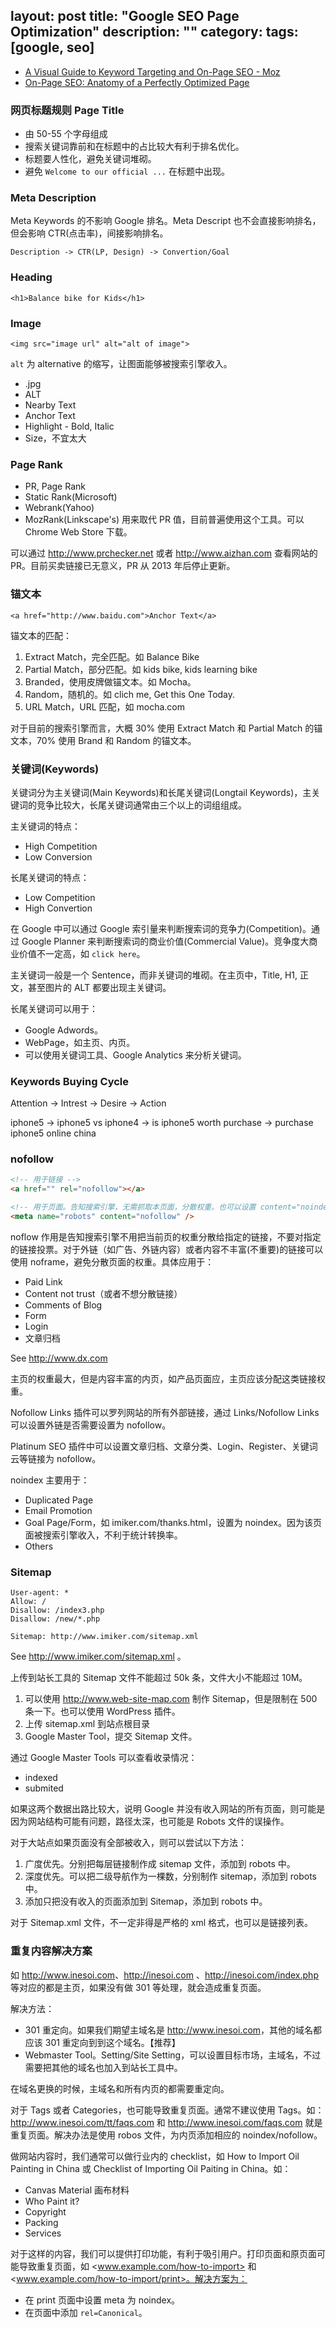 layout: post
title: "Google SEO Page Optimization"
description: ""
category:
tags: [google, seo]
---


- [A Visual Guide to Keyword Targeting and On-Page SEO - Moz](https://moz.com/blog/visual-guide-to-keyword-targeting-onpage-optimization)
- [On-Page SEO: Anatomy of a Perfectly Optimized Page](http://backlinko.com/on-page-seo)

### 网页标题规则 Page Title

- 由 50-55 个字母组成
- 搜索关键词靠前和在标题中的占比较大有利于排名优化。
- 标题要人性化，避免关键词堆砌。
- 避免 `Welcome to our official ...` 在标题中出现。

### Meta Description

Meta Keywords 的不影响 Google 排名。Meta Descript 也不会直接影响排名，但会影响 CTR(点击率)，间接影响排名。

    Description -> CTR(LP, Design) -> Convertion/Goal

### Heading

    <h1>Balance bike for Kids</h1>

### Image

    <img src="image url" alt="alt of image">

`alt` 为 alternative 的缩写，让图面能够被搜索引擎收入。

- <FileName>.jpg
- ALT
- Nearby Text
- Anchor Text
- Highlight - Bold, Italic
- Size，不宜太大

### Page Rank

- PR, Page Rank
- Static Rank(Microsoft)
- Webrank(Yahoo)
- MozRank(Linkscape's) 用来取代 PR 值，目前普遍使用这个工具。可以 Chrome Web Store 下载。

可以通过 <http://www.prchecker.net> 或者 <http://www.aizhan.com> 查看网站的 PR。目前买卖链接已无意义，PR 从 2013 年后停止更新。

### 锚文本

    <a href="http://www.baidu.com">Anchor Text</a>

锚文本的匹配：

1. Extract Match，完全匹配。如 Balance Bike
2. Partial Match，部分匹配。如 kids bike, kids learning bike
3. Branded，使用皮牌做锚文本。如 Mocha。
4. Random，随机的。如 clich me, Get this One Today.
5. URL Match，URL 匹配，如 mocha.com

对于目前的搜索引擎而言，大概 30% 使用 Extract Match 和 Partial Match 的锚文本，70% 使用 Brand 和 Random 的锚文本。

### 关键词(Keywords)

关键词分为主关键词(Main Keywords)和长尾关键词(Longtail Keywords)，主关键词的竞争比较大，长尾关键词通常由三个以上的词组组成。

主关键词的特点：

- High Competition
- Low Conversion

长尾关键词的特点：

- Low Competition
- High Convertion

在 Google 中可以通过 Google 索引量来判断搜索词的竞争力(Competition)。通过 Google Planner 来判断搜索词的商业价值(Commercial Value)。竞争度大商业价值不一定高，如 `click here`。

主关键词一般是一个 Sentence，而非关键词的堆砌。在主页中，Title, H1, 正文，甚至图片的 ALT 都要出现主关键词。

长尾关键词可以用于：

- Google Adwords。
- WebPage，如主页、内页。
- 可以使用关键词工具、Google Analytics 来分析关键词。

### Keywords Buying Cycle

Attention   ->      Intrest     ->      Desire      ->          Action

iphone5 -> iphone5 vs iphone4 -> is iphone5 worth purchase -> purchase iphone5 online china

### nofollow

```html
<!-- 用于链接 -->
<a href="" rel="nofollow"></a>

<!-- 用于页面。告知搜索引擎，无需抓取本页面，分散权重。也可以设置 content="noindex" 告知搜索引擎不要收录。 -->
<meta name="robots" content="nofollow" />
```

noflow 作用是告知搜索引擎不用把当前页的权重分散给指定的链接，不要对指定的链接投票。对于外链（如广告、外链内容）或者内容不丰富(不重要)的链接可以使用 noframe，避免分散页面的权重。具体应用于：

- Paid Link
- Content not trust（或者不想分散链接）
- Comments of Blog
- Form
- Login
- 文章归档

See <http://www.dx.com>

主页的权重最大，但是内容丰富的内页，如产品页面应，主页应该分配这类链接权重。

Nofollow  Links 插件可以罗列网站的所有外部链接，通过 Links/Nofollow Links 可以设置外链是否需要设置为 nofollow。

Platinum SEO 插件中可以设置文章归档、文章分类、Login、Register、关键词云等链接为 nofollow。

noindex 主要用于：

- Duplicated Page
- Email Promotion
- Goal Page/Form，如 imiker.com/thanks.html，设置为 noindex。因为该页面被搜索引擎收入，不利于统计转换率。
- Others

### Sitemap

```
User-agent: *
Allow: /
Disallow: /index3.php
Disallow: /new/*.php

Sitemap: http://www.imiker.com/sitemap.xml
```

See <http://www.imiker.com/sitemap.xml> 。

上传到站长工具的 Sitemap 文件不能超过 50k 条，文件大小不能超过 10M。

1. 可以使用 <http://www.web-site-map.com> 制作 Sitemap，但是限制在 500 条一下。也可以使用 WordPress 插件。
2. 上传 sitemap.xml 到站点根目录
3. Google Master Tool，提交 Sitemap 文件。

通过 Google Master Tools 可以查看收录情况：

- indexed
- submited

如果这两个数据出路比较大，说明 Google 并没有收入网站的所有页面，则可能是因为网站结构可能有问题，路径太深，也可能是 Robots 文件的误操作。

对于大站点如果页面没有全部被收入，则可以尝试以下方法：

1. 广度优先。分别把每层链接制作成 sitemap 文件，添加到 robots 中。
2. 深度优先。可以把二级导航作为一棵数，分别制作 sitemap，添加到 robots 中。
3. 添加只把没有收入的页面添加到 Sitemap，添加到 robots 中。

对于 Sitemap.xml 文件，不一定非得是严格的 xml 格式，也可以是链接列表。

### 重复内容解决方案

如 <http://www.inesoi.com>、<http://inesoi.com> 、<http://inesoi.com/index.php> 等对应的都是主页，如果没有做 301 等处理，就会造成重复页面。

解决方法：

- 301 重定向。如果我们期望主域名是 <http://www.inesoi.com>，其他的域名都应该 301 重定向到到这个域名。【推荐】
- Webmaster Tool。Setting/Site Setting，可以设置目标市场，主域名，不过需要把其他的域名也加入到站长工具中。

在域名更换的时候，主域名和所有内页的都需要重定向。

对于 Tags 或者 Categories，也可能导致重复页面。通常不建议使用 Tags。如：
<http://www.inesoi.com/tt/faqs.com> 和 <http://www.inesoi.com/faqs.com> 就是重复页面。解决办法是使用 robos 文件，为内页添加相应的 noindex/nofollow。

做网站内容时，我们通常可以做行业内的 checklist，如 How to Import Oil Painting in China 或 Checklist of Importing Oil Paiting in China。如：

- Canvas Material 画布材料
- Who Paint it?
- Copyright
- Packing
- Services

对于这样的内容，我们可以提供打印功能，有利于吸引用户。打印页面和原页面可能导致重复页面，如 <www.example.com/how-to-import> 和 <www.example.com/how-to-import/print>。解决方案为：

- 在 print 页面中设置 meta 为 noindex。
- 在页面中添加 `rel=Canonical`。